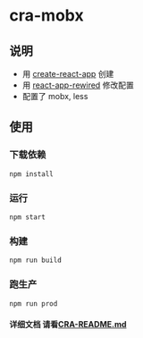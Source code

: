 # cra-mobx

## 说明

* 用 [create-react-app](https://github.com/facebook/create-react-app) 创建
* 用 [react-app-rewired](https://github.com/timarney/react-app-rewired) 修改配置
* 配置了 mobx, less

## 使用

### 下载依赖

`npm install`

### 运行

`npm start`

### 构建

`npm run build`

### 跑生产

`npm run prod`

#### 详细文档 请看[CRA-README.md](./CRA-README.md)
